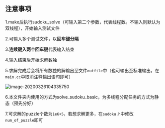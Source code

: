 ## 注意事项

1.make后执行sudoku_solve（可输入第二个参数，代表线程数。不输入则默认为双线程），开始输入测试文件

2.可输入多个测试文件，以**回车键分隔**

3.**连续键入两个回车键**代表输入结束

4.输入结束后开始求解数独

5.求解完成后会将所有数独的解输出至文件`outfile`中（也可输出至标准输出，在`main.cc`中取消注释输出语句即可）

![image-20200326104335750](http://q7oeubsc9.bkt.clouddn.com/image-20200326104335750.png)

6.本文件夹内使用的方式为solve_sudoku_basic，为多线程分配任务的方式为静态（预先分好）

7.可求解的puzzle个数为`1e6+5`，若想求解更多，在`sudoku.h`中修改`num_of_puzzle`即可
